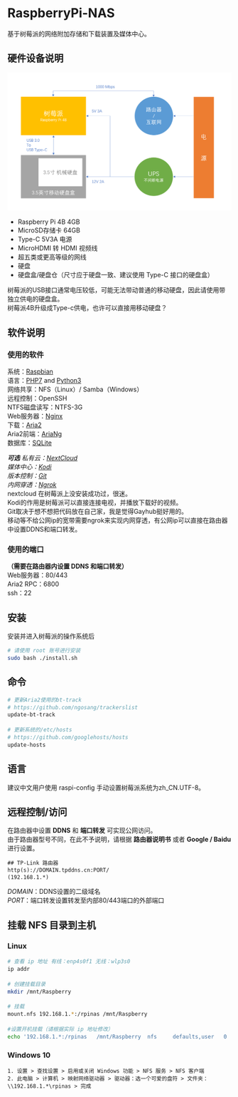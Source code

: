 # RaspberryPi-NAS

基于树莓派的网络附加存储和下载装置及媒体中心。

## 硬件设备说明

![Sketch](Sketch.png)

* Raspberry Pi 4B 4GB
* MicroSD存储卡 64GB
* Type-C 5V3A 电源
* MicroHDMI 转 HDMI 视频线
* 超五类或更高等级的网线
* 硬盘
* 硬盘盒/硬盘仓（尺寸应于硬盘一致、建议使用 Type-C 接口的硬盘盒）

树莓派的USB接口通常电压较低，可能无法带动普通的移动硬盘，因此请使用带独立供电的硬盘盒。<br>
树莓派4B升级成Type-c供电，也许可以直接用移动硬盘？

## 软件说明

### 使用的软件

系统：[Raspbian](https://www.raspberrypi.org/downloads/raspbian/)<br>
语言：[PHP7](http://php.net/) and [Python3](https://www.python.org/)<br>
网络共享：NFS（Linux）/ Samba（Windows）<br>
远程控制：OpenSSH<br>
NTFS磁盘读写：NTFS-3G<br>
Web服务器：[Nginx](http://nginx.org/)<br>
下载：[Aria2](https://github.com/aria2/aria2)<br>
Aria2前端：[AriaNg](http://ariang.mayswind.net/)<br>
数据库：[SQLite](http://www.sqlite.org)

***可选***
*私有云：[NextCloud](https://nextcloud.com/)*<br>
*媒体中心：[Kodi](https://kodi.tv/)*<br>
*版本控制：[Git](https://git-scm.com/)*<br>
*内网穿透：[Ngrok](https://ngrok.com/)*<br>
nextcloud 在树莓派上没安装成功过，很迷。<br>
Kodi的作用是树莓派可以直接连接电视，并播放下载好的视频。<br>
Git取决于想不想把代码放在自己家，我是觉得Gayhub挺好用的。<br>
移动等不给公网ip的宽带需要ngrok来实现内网穿透，有公网ip可以直接在路由器中设置DDNS和端口转发。

### 使用的端口

**（需要在路由器内设置 DDNS 和端口转发）**<br>
Web服务器：80/443<br>
Aria2 RPC：6800<br>
ssh：22

## 安装

安装并进入树莓派的操作系统后

```bash
# 请使用 root 账号进行安装
sudo bash ./install.sh
```

## 命令

```bash
# 更新Aria2使用的bt-track
# https://github.com/ngosang/trackerslist
update-bt-track

# 更新系统的/etc/hosts
# https://github.com/googlehosts/hosts
update-hosts
```

## 语言

建议中文用户使用 raspi-config 手动设置树莓派系统为zh_CN.UTF-8。

## 远程控制/访问

在路由器中设置 **DDNS** 和 **端口转发** 可实现公网访问。<br>
由于路由器型号不同，在此不予说明，请根据 **路由器说明书** 或者 **Google / Baidu** 进行设置。

```text
## TP-Link 路由器
http(s)://DOMAIN.tpddns.cn:PORT/
(192.168.1.*)
```

*DOMAIN*：DDNS设置的二级域名<br>
*PORT*：端口转发设置转发至内部80/443端口的外部端口

## 挂载 NFS 目录到主机

### Linux

```bash
# 查看 ip 地址 有线：enp4s0f1 无线：wlp3s0
ip addr

# 创建挂载目录
mkdir /mnt/Raspberry

# 挂载
mount.nfs 192.168.1.*:/rpinas /mnt/Raspberry

#设置开机挂载（请根据实际 ip 地址修改）
echo '192.168.1.*:/rpinas   /mnt/Raspberry  nfs     defaults,user   0   0' >> /etc/fstab
```

### Windows 10

```text
1. 设置 > 查找设置 > 启用或关闭 Windows 功能 > NFS 服务 > NFS 客户端
2. 此电脑 > 计算机 > 映射网络驱动器 > 驱动器：选一个可爱的盘符 > 文件夹：\\192.168.1.*\rpinas > 完成
```
